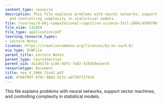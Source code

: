 ```yaml
---
content_type: resource
description: This file explains problems with neural networks, support vector machines,
  and controlling complexity in statistical models.
file: /courses/9-66j-computational-cognitive-science-fall-2004/4f68798f979c9662d232adf39772f476_nov_4_2004_final.pdf
file_size: 131454
file_type: application/pdf
learning_resource_types:
- Lecture Notes
license: https://creativecommons.org/licenses/by-nc-sa/4.0/
ocw_type: OCWFile
parent_title: Lecture Notes
parent_type: CourseSection
parent_uid: da1d41fd-1c04-8df1-fa02-4155b8e1ee74
resourcetype: Document
title: nov_4_2004_final.pdf
uid: 4f68798f-979c-9662-d232-adf39772f476
---
```

This file explains problems with neural networks, support vector machines, and controlling complexity in statistical models.